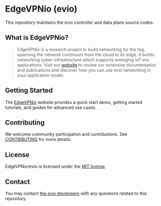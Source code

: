 # EdgeVPNio (evio)

This repository maintains the evio controller and data plane source codes.

## What is EdgeVPNio?

> EdgeVPNio is a research project to build networking for the fog, spanning the network continuum from the cloud to its edge. It builds networking cyber-infrastructure which supports emerging IoT era applications. Visit our [website](https://edgevpn.io/about/) to review our extensive documentation and publications and discover how you can use evio networking in your application model.

## Getting Started

The [EdgeVPNio](https://edgevpn.io/documentation/) website provides a quick start demo, getting started tutorials, and guides for advanced use cases.

## Contributing

We welcome community participation and contributions. See [CONTRIBUTING](https://edgevpn.io/code/) for more details.

## License

EdgeVPNio/evio is licensed under the [MIT license](LICENSE)


## Contact

You may contact [the evio developers](https://edgevpn.io/contact/) with any questions related to this repository.
